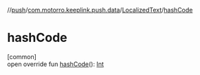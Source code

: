 //[push](../../../index.md)/[com.motorro.keeplink.push.data](../index.md)/[LocalizedText](index.md)/[hashCode](hash-code.md)

# hashCode

[common]\
open override fun [hashCode](hash-code.md)(): [Int](https://kotlinlang.org/api/latest/jvm/stdlib/kotlin/-int/index.html)
